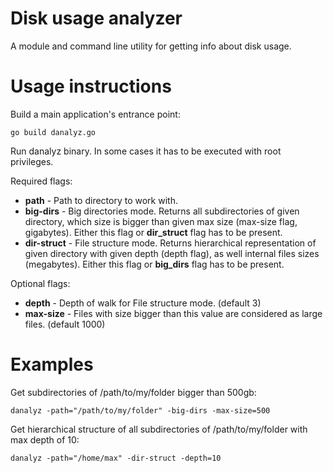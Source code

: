 # Disk usage analyzer
A module and command line utility for getting info about disk usage.

# Usage instructions
Build a main application's entrance point:
```
go build danalyz.go
```

Run danalyz binary. In some cases it has to be executed with root privileges.

Required flags:
- __path__ - Path to directory to work with.
- __big-dirs__ - Big directories mode. Returns all subdirectories of given directory,
 which size is bigger than given max size (max-size flag, gigabytes). Either this flag or __dir_struct__
 flag has to be present.
- __dir-struct__ - File structure mode. Returns hierarchical representation of given directory
with given depth (depth flag), as well internal files sizes (megabytes). Either this flag or __big_dirs__
flag has to be present.

Optional flags:
- __depth__ - Depth of walk for File structure mode. (default 3)
- __max-size__ - Files with size bigger than this value are considered as large files. (default 1000)

# Examples
Get subdirectories of /path/to/my/folder bigger than 500gb:
```
danalyz -path="/path/to/my/folder" -big-dirs -max-size=500
```

Get hierarchical structure of all subdirectories of /path/to/my/folder with max depth of 10:
```
danalyz -path="/home/max" -dir-struct -depth=10
```

